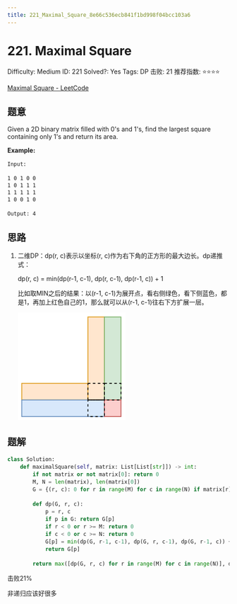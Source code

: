 ```yaml
---
title: 221_Maximal_Square_8e66c536ecb841f1bd998f04bcc103a6
---
```


# 221. Maximal Square

Difficulty: Medium
ID: 221
Solved?: Yes
Tags: DP
击败: 21
推荐指数: ⭐⭐⭐⭐

[Maximal Square - LeetCode](https://leetcode.com/problems/maximal-square/)

## 题意

Given a 2D binary matrix filled with 0's and 1's, find the largest square containing only 1's and return its area.

**Example:**

```
Input: 

1 0 1 0 0
1 0 1 1 1
1 1 1 1 1
1 0 0 1 0

Output: 4

```

## 思路

1. 二维DP：dp(r, c)表示以坐标(r, c)作为右下角的正方形的最大边长。dp递推式：
    
    dp(r, c) = min(dp(r-1, c-1), dp(r, c-1), dp(r-1, c)) + 1
    
    比如取MIN之后的结果：以(r-1, c-1)为展开点，看右侧绿色，看下侧蓝色，都是1，再加上红色自己的1，那么就可以从(r-1, c-1)往右下方扩展一层。
    
    ![221%20Maximal%20Square%208e66c536ecb841f1bd998f04bcc103a6/Untitled.png](221%20Maximal%20Square%208e66c536ecb841f1bd998f04bcc103a6/Untitled.png)
    

## 题解

```python
class Solution:
    def maximalSquare(self, matrix: List[List[str]]) -> int:
        if not matrix or not matrix[0]: return 0
        M, N = len(matrix), len(matrix[0])
        G = {(r, c): 0 for r in range(M) for c in range(N) if matrix[r][c] == '0'}
        
        def dp(G, r, c):
            p = r, c
            if p in G: return G[p]
            if r < 0 or r >= M: return 0
            if c < 0 or c >= N: return 0
            G[p] = min(dp(G, r-1, c-1), dp(G, r, c-1), dp(G, r-1, c)) + 1
            return G[p]
        
        return max([dp(G, r, c) for r in range(M) for c in range(N)], default=0) ** 2
```

击败21%

非递归应该好很多